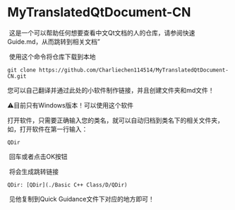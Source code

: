 # MyTranslatedQtDocument-CN
​		这是一个可以帮助任何想要查看中文Qt文档的人的仓库，请参阅快速 Guide.md，从而跳转到相关文档”

​		使用这个命令将仓库下载到本地

```
git clone https://github.com/Charliechen114514/MyTranslatedQtDocument-CN.git
```

您可以自己翻译并通过此处的小软件制作链接，并且创建文件夹和md文件！

:warning:目前只有Windows版本！可以使用这个软件

​			打开软件，只需要正确输入您的类名，就可以自动归档到类名下的相关文件夹，如，打开软件在第一行输入：

```
QDir
```

​		回车或者点击OK按钮

​		将会生成跳转链接

```
QDir: [QDir](./Basic C++ Class/D/QDir)
```

​		见他复制到Quick Guidance文件下对应的地方即可！

